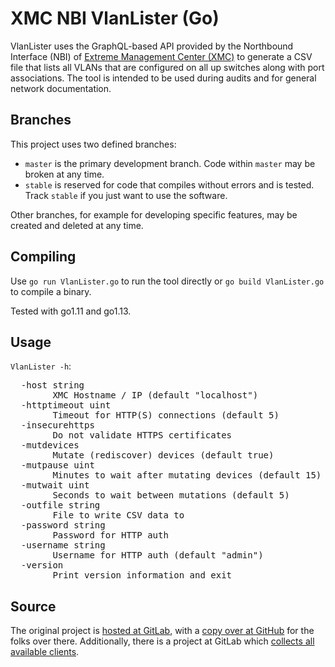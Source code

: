 # XMC NBI VlanLister (Go)

VlanLister uses the GraphQL-based API provided by the Northbound Interface (NBI) of [Extreme Management Center (XMC)](https://www.extremenetworks.com/product/extreme-management-center/) to generate a CSV file that lists all VLANs that are configured on all up switches along with port associations. The tool is intended to be used during audits and for general network documentation.

## Branches

This project uses two defined branches:

  * `master` is the primary development branch. Code within `master` may be broken at any time.
  * `stable` is reserved for code that compiles without errors and is tested. Track `stable` if you just want to use the software.

Other branches, for example for developing specific features, may be created and deleted at any time.

## Compiling

Use `go run VlanLister.go` to run the tool directly or `go build VlanLister.go` to compile a binary.

Tested with go1.11 and go1.13.

## Usage

`VlanLister -h`:

<pre>
  -host string
        XMC Hostname / IP (default "localhost")
  -httptimeout uint
        Timeout for HTTP(S) connections (default 5)
  -insecurehttps
        Do not validate HTTPS certificates
  -mutdevices
        Mutate (rediscover) devices (default true)
  -mutpause uint
        Minutes to wait after mutating devices (default 15)
  -mutwait uint
        Seconds to wait between mutations (default 5)
  -outfile string
        File to write CSV data to
  -password string
        Password for HTTP auth
  -username string
        Username for HTTP auth (default "admin")
  -version
        Print version information and exit
</pre>

## Source

The original project is [hosted at GitLab](https://gitlab.com/rbrt-weiler/xmc-nbi-vlanlister-go), with a [copy over at GitHub](https://github.com/rbrt-weiler/xmc-nbi-vlanlister-go) for the folks over there. Additionally, there is a project at GitLab which [collects all available clients](https://gitlab.com/rbrt-weiler/xmc-nbi-clients).
